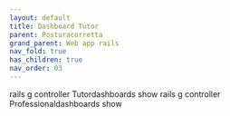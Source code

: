 ```yaml
---
layout: default
title: Dashboard Tutor
parent: Posturacorretta
grand_parent: Web app rails
nav_fold: true
has_children: true
nav_order: 03
---
```


rails g controller Tutordashboards show
rails g controller Professionaldashboards show